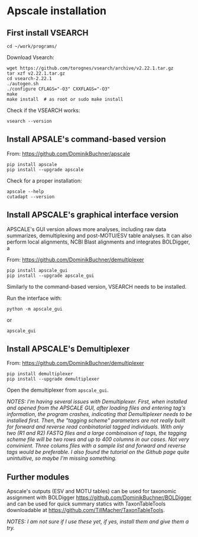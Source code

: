 # Apscale installation

## First install VSEARCH

```
cd ~/work/programs/
```

Download Vsearch:
```
wget https://github.com/torognes/vsearch/archive/v2.22.1.tar.gz
tar xzf v2.22.1.tar.gz
cd vsearch-2.22.1
./autogen.sh
./configure CFLAGS="-O3" CXXFLAGS="-O3"
make
make install  # as root or sudo make install
```

Check if the VSEARCH works:
```
vsearch --version
```

## Install APSALE's command-based version 

From: 
https://github.com/DominikBuchner/apscale

```
pip install apscale
pip install --upgrade apscale
```
Check for a proper installation:
```
apscale --help
cutadapt --version
```



## Install APSCALE's graphical interface version

APSCALE's GUI version allows more analyses, including raw data summarizes, demultiplexing and post-MOTU/ESV table analyses. It can also perform local alignments, NCBI Blast alignments and integrates BOLDigger, a

From: https://github.com/DominikBuchner/demultiplexer

```
pip install apscale_gui
pip install --upgrade apscale_gui
```
Similarly to the command-based version, VSEARCH needs to be installed.

Run the interface with:
```
python -m apscale_gui
```
or 
```
apscale_gui
```

## Install APSCALE's Demultiplexer

From: https://github.com/DominikBuchner/demultiplexer

```
pip install demultiplexer
pip install --upgrade demultiplexer
```
Open the demultiplexer from ```apscale_gui```.

*NOTES: I'm having several issues with Demultiplexer. First, when installed and opened from the APSCALE GUI, after loading files and entering tag's information, the program crashes, indicating that Demultiplexer needs to be installed first. Then, the "tagging scheme" parameters are not really built for forward and reverse read conbinatorial tagged individuals. With only two (R1 and R2) FASTQ files and a large combinaison of tags, the tagging scheme file will be two rows and up to 400 columns in our cases. Not very convinient. Three colums files with a sample list and forward and reverse tags would be preferable. I also found the tutorial on the Github page quite unintuitive, so maybe I'm missing something.*

## Further modules

Apscale's outputs (ESV and MOTU tables) can be used for taxonomic assignment with BOLDigger
https://github.com/DominikBuchner/BOLDigger and can be used for quick summary statics with TaxonTableTools downloadable at https://github.com/TillMacher/TaxonTableTools.

*NOTES: I am not sure if I use these yet, if yes, install them and give them a try.*